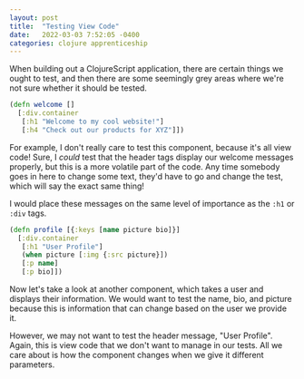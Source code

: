 ```yaml
---
layout: post
title:  "Testing View Code"
date:   2022-03-03 7:52:05 -0400
categories: clojure apprenticeship
---
```


When building out a ClojureScript application, there are certain things we
ought to test, and then there are some seemingly grey areas where we're 
not sure whether it should be tested. 

````clojure
(defn welcome []
  [:div.container
   [:h1 "Welcome to my cool website!"]
   [:h4 "Check out our products for XYZ"]])
````

For example, I don't really care to test this component, because it's all
view code! Sure, I *could* test that the header tags display our welcome 
messages properly, but this is a more volatile part of the code. Any time 
somebody goes in here to change some text, they'd have to go and change the
test, which will say the exact same thing!

I would place these messages on the same level of importance as the `:h1` or `:div`
tags.

````clojure
(defn profile [{:keys [name picture bio]}]
  [:div.container
   [:h1 "User Profile"]
   (when picture [:img {:src picture}])
   [:p name]
   [:p bio]])
````

Now let's take a look at another component, which takes a user and displays 
their information. We would want to test the name, bio, and picture because 
this is information that can change based on the user we provide it.

However, we may not want to test the header message, "User Profile". Again, 
this is view code that we don't want to manage in our tests. All we care 
about is how the component changes when we give it different parameters.

